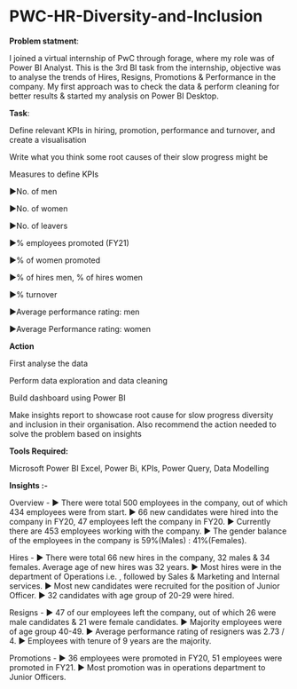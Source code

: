 # PWC-HR-Diversity-and-Inclusion

**Problem statment**:

I joined a virtual internship of PwC through forage, where my role was of Power BI Analyst. This is the 3rd BI task from the internship, objective was to analyse the trends of Hires, Resigns, Promotions & Performance in the company.
My first approach was to check the data & perform cleaning for better results & started my analysis on Power BI Desktop.


**Task**:

Define relevant KPIs in hiring, promotion, performance and turnover, and create a visualisation

Write what you think some root causes of their slow progress might be

Measures to define KPIs

▶No. of men

▶No. of women

▶No. of leavers

▶% employees promoted (FY21)

▶% of women promoted

▶% of hires men, % of hires women

▶% turnover 

▶Average performance rating: men

▶Average Performance rating: women

**Action**

First analyse the data

Perform data exploration and data cleaning

Build dashboard using Power BI

Make insights report to showcase root cause for slow progress diversity and inclusion in their organisation. Also recommend the action needed to solve the problem based on insights

**Tools Required:**

Microsoft Power BI Excel, Power Bi, KPIs, Power Query, Data Modelling

**Insights :-**

Overview -
▶ There were total 500 employees in the company, out of which 434 employees were from start.
▶ 66 new candidates were hired into the company in FY20, 47 employees left the company in FY20.
▶ Currently there are 453 employees working with the company.
▶ The gender balance of the employees in the company is 59%(Males) : 41%(Females).


Hires -
▶ There were total 66 new hires in the company, 32 males & 34 females. Average age of new hires was 32 years.
▶ Most hires were in the department of Operations i.e. , followed by Sales & Marketing and Internal services.
▶ Most new candidates were recruited for the position of Junior Officer.
▶ 32 candidates with age group of 20-29 were hired.


Resigns -
▶ 47 of our employees left the company, out of which 26 were male candidates & 21 were female candidates.
▶ Majority employees were of age group 40-49.
▶ Average performance rating of resigners was 2.73 / 4.
▶ Employees with tenure of 9 years are the majority.


Promotions -
▶ 36 employees were promoted in FY20, 51 employees were promoted in FY21.
▶ Most promotion was in operations department to Junior Officers.
